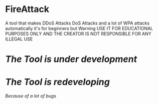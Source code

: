 # FireAttack
A tool that makes DDoS Attacks DoS Attacks and a lot of WPA attacks automatically it's for beginners but Warning USE IT FOR EDUCATIONAL PURPOSES ONLY AND THE CREATOR IS NOT RESPONSIBLE FOR ANY ILLEGAL USE

# _*The Tool is under development*_
# _*The Tool is redeveloping*_
_*Because of a lot of bugs*_
